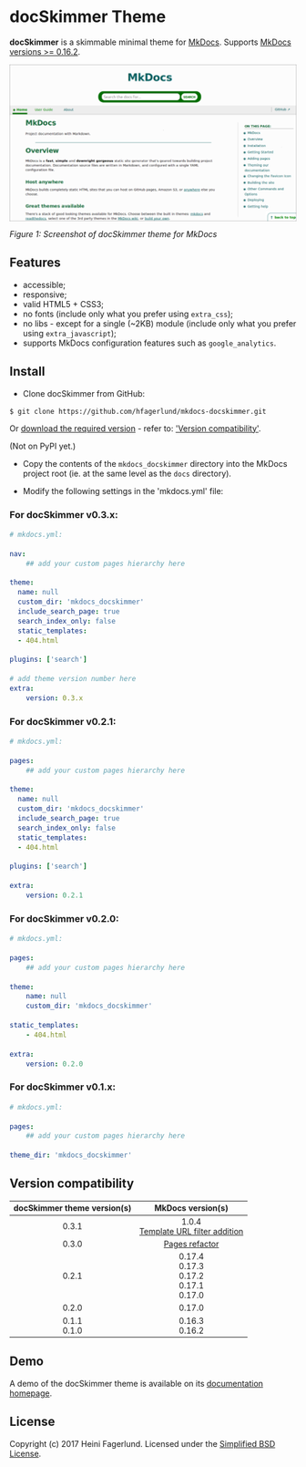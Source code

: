 # docSkimmer Theme

**docSkimmer** is a skimmable minimal theme for [MkDocs](https://github.com/mkdocs/mkdocs/). Supports [MkDocs versions >= 0.16.2](https://github.com/hfagerlund/mkdocs-docskimmer#version-compatibility).

<img style="max-width:100%;" alt="Screenshot of docSkimmer theme for MkDocs" src="/screenshots/mkdocs-docskimmer.png" align="center" /><br />

*Figure 1: Screenshot of docSkimmer theme for MkDocs*

## Features

* accessible;
* responsive;
* valid HTML5 + CSS3;
* no fonts (include only what you prefer using `extra_css`);
* no libs - except for a single (~2KB) module (include only what you prefer using `extra_javascript`);
* supports MkDocs configuration features such as `google_analytics`.

## Install

* Clone docSkimmer from GitHub:

```
$ git clone https://github.com/hfagerlund/mkdocs-docskimmer.git

```

Or [download the required version](https://github.com/hfagerlund/mkdocs-docskimmer/releases) - refer to: ['Version compatibility'](https://github.com/hfagerlund/mkdocs-docskimmer#version-compatibility).

(Not on PyPI yet.)

* Copy the contents of the `mkdocs_docskimmer` directory into the MkDocs project root (ie. at the same level as the `docs` directory).

* Modify the following settings in the 'mkdocs.yml' file:

### For docSkimmer v0.3.x:
```yaml
# mkdocs.yml:

nav:
    ## add your custom pages hierarchy here

theme:
  name: null
  custom_dir: 'mkdocs_docskimmer'
  include_search_page: true
  search_index_only: false
  static_templates:
  - 404.html

plugins: ['search']

# add theme version number here
extra:
    version: 0.3.x

```

### For docSkimmer v0.2.1:
```yaml
# mkdocs.yml:

pages:
    ## add your custom pages hierarchy here

theme:
  name: null
  custom_dir: 'mkdocs_docskimmer'
  include_search_page: true
  search_index_only: false
  static_templates:
  - 404.html

plugins: ['search']

extra:
    version: 0.2.1

```

### For docSkimmer v0.2.0:
```yaml
# mkdocs.yml:

pages:
    ## add your custom pages hierarchy here

theme:
    name: null
    custom_dir: 'mkdocs_docskimmer'

static_templates:
    - 404.html

extra:
    version: 0.2.0

```

### For docSkimmer v0.1.x:
```yaml
# mkdocs.yml:

pages:
    ## add your custom pages hierarchy here

theme_dir: 'mkdocs_docskimmer'
```

## Version compatibility

| docSkimmer theme version(s) | MkDocs version(s) |
| :------: | :------: |
| 0.3.1 | 1.0.4<br>[Template URL filter addition](https://github.com/mkdocs/mkdocs/tree/decaf6141c90b0123a4b7f03ee839d0780570bc9) |
| 0.3.0 | [Pages refactor](https://github.com/mkdocs/mkdocs/tree/34ef3ca6d0390959080ce93a695361eea1649272) |
| 0.2.1 | 0.17.4<br>0.17.3<br>0.17.2<br>0.17.1<br>0.17.0 |
| 0.2.0 | 0.17.0 |
| 0.1.1<br>0.1.0 | 0.16.3<br>0.16.2 |

## Demo

A demo of the docSkimmer theme is available on its [documentation homepage](https://hfagerlund.github.io/mkdocs-docskimmer/).


## License
Copyright (c) 2017 Heini Fagerlund. Licensed under the [Simplified BSD License](https://github.com/hfagerlund/mkdocs-docskimmer/blob/master/LICENSE).
